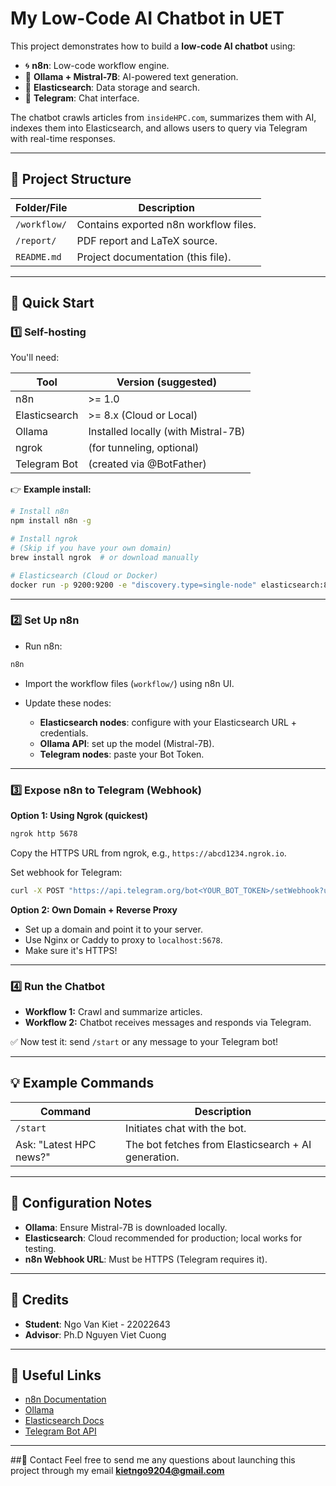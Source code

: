 # My Low-Code AI Chatbot in UET

This project demonstrates how to build a **low-code AI chatbot** using:

* 🌀 **n8n**: Low-code workflow engine.
* 🤖 **Ollama + Mistral-7B**: AI-powered text generation.
* 🔎 **Elasticsearch**: Data storage and search.
* 💬 **Telegram**: Chat interface.

The chatbot crawls articles from `insideHPC.com`, summarizes them with AI, indexes them into Elasticsearch, and allows users to query via Telegram with real-time responses.

---

## 📂 Project Structure

| Folder/File    | Description                                    |
| -------------- | ---------------------------------------------- |
| `/workflow/`   | Contains exported n8n workflow files.          |
| `/report/`     | PDF report and LaTeX source.                   |
| `README.md`    | Project documentation (this file).             |

---

## 🚀 Quick Start

### 1️⃣ Self-hosting

You'll need:

| Tool          | Version (suggested)                 |
| ------------- | ----------------------------------- |
| n8n           | >= 1.0                              |
| Elasticsearch | >= 8.x (Cloud or Local)             |
| Ollama        | Installed locally (with Mistral-7B) |
| ngrok         | (for tunneling, optional)           |
| Telegram Bot  | (created via @BotFather)            |

👉 **Example install:**

```bash
# Install n8n
npm install n8n -g

# Install ngrok
# (Skip if you have your own domain)
brew install ngrok  # or download manually

# Elasticsearch (Cloud or Docker)
docker run -p 9200:9200 -e "discovery.type=single-node" elasticsearch:8.11.0
```

---

### 2️⃣ Set Up n8n

* Run n8n:

```bash
n8n
```

* Import the workflow files (`workflow/`) using n8n UI.

* Update these nodes:

  * **Elasticsearch nodes**: configure with your Elasticsearch URL + credentials.
  * **Ollama API**: set up the model (Mistral-7B).
  * **Telegram nodes**: paste your Bot Token.

---

### 3️⃣ Expose n8n to Telegram (Webhook)

**Option 1: Using Ngrok (quickest)**

```bash
ngrok http 5678
```

Copy the HTTPS URL from ngrok, e.g., `https://abcd1234.ngrok.io`.

Set webhook for Telegram:

```bash
curl -X POST "https://api.telegram.org/bot<YOUR_BOT_TOKEN>/setWebhook?url=https://abcd1234.ngrok.io/webhook/telegram"
```

**Option 2: Own Domain + Reverse Proxy**

* Set up a domain and point it to your server.
* Use Nginx or Caddy to proxy to `localhost:5678`.
* Make sure it's HTTPS!

---

### 4️⃣ Run the Chatbot

* **Workflow 1:** Crawl and summarize articles.
* **Workflow 2:** Chatbot receives messages and responds via Telegram.

✅ Now test it: send `/start` or any message to your Telegram bot!

---

## 💡 Example Commands

| Command                 | Description                                         |
| ----------------------- | --------------------------------------------------- |
| `/start`                | Initiates chat with the bot.                        |
| Ask: "Latest HPC news?" | The bot fetches from Elasticsearch + AI generation. |

---

## 📝 Configuration Notes

* **Ollama**: Ensure Mistral-7B is downloaded locally.
* **Elasticsearch**: Cloud recommended for production; local works for testing.
* **n8n Webhook URL**: Must be HTTPS (Telegram requires it).

---

## 🙌 Credits

* **Student**: Ngo Van Kiet - 22022643
* **Advisor**: Ph.D Nguyen Viet Cuong

---

## 🔗 Useful Links

* [n8n Documentation](https://docs.n8n.io/)
* [Ollama](https://ollama.com/)
* [Elasticsearch Docs](https://www.elastic.co/guide/en/elasticsearch/)
* [Telegram Bot API](https://core.telegram.org/bots/api)

---

##🚀 Contact
Feel free to send me any questions about launching this project through my email **kietngo9204@gmail.com**
